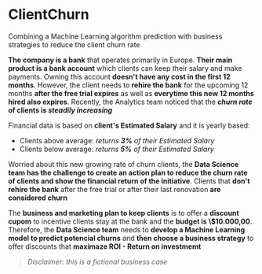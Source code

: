 # ClientChurn
Combining a Machine Learning algorithm prediction with business strategies to reduce the client churn rate

**The company is a bank** that operates primarily in Europe. **Their main product is a bank account** which clients can keep their salary and make payments. Owning this account **doesn't have any cost in the first 12 months**. However, the client needs to **rehire the bank** for the upcoming 12 months **after the free trial expires** as well as **everytime this new 12 months hired also expires**. Recently, the Analytics team noticed that the ***churn rate* of clients is *steadily increasing***

Financial data is based on **client's Estimated Salary** and it is yearly based:
- Clients above average: *returns **3%** of their Estimated Salary*
- Clients below average: *returns **5%** of their Estimated Salary*

Worried about this new growing rate of churn clients, the **Data Science team has the challenge to create an action plan to reduce the churn rate of clients and show the financial return of the initiative**. Clients that **don't rehire the bank** after the free trial or after their last renovation **are considered churn**

The **business and marketing plan to keep clients** is to offer a **discount cupom** to incentive clients stay at the bank and the **budget is \\$10.000,00**. Therefore, the **Data Science team** needs to **develop a Machine Learning model to predict potencial churns** and **then choose a business strategy** to offer discounts that **maximaze ROI - Return on investmemt** 

>*Disclaimer: this is a fictional business case*

